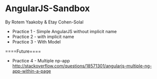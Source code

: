 AngularJS-Sandbox
=================

By Rotem Yaakoby & Etay Cohen-Solal

* Practice 1 - Simple AngularJS without implicit name
* Practice 2 - with implicit name
* Practice 3 - With Model

====Future====
* Practice 4 - Multiple np-app 
http://stackoverflow.com/questions/18571301/angularjs-multiple-ng-app-within-a-page